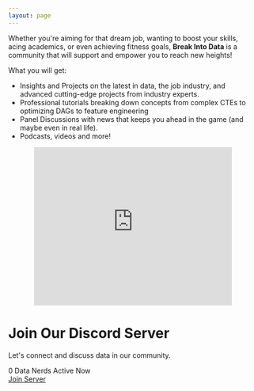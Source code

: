 ```yaml
---
layout: page
---
```


Whether you're aiming for that dream job, wanting to boost your skills, acing academics, or even achieving fitness goals, **Break Into Data** is a community that will support and empower you to reach new heights!  

What you will get:
- Insights and Projects on the latest in data, the job industry, and advanced cutting-edge projects from industry experts.
- Professional tutorials breaking down concepts from complex CTEs to optimizing DAGs to feature engineering
- Panel Discussions with news that keeps you ahead in the game (and maybe even in real life).
- Podcasts, videos and more!


<div class="text-align: center">
    <iframe src="https://breakintodata.substack.com/embed" height="320" style="width: 400px; max-width: calc(100vw - 20px); margin: auto; display: block;" frameborder="0" scrolling="no"></iframe>
</div>

<div class="discord-widget container">
    <h1><span class="discord-logo"></span>Join Our Discord Server</h1>
    <p class="subtitle">Let's connect and discuss data in our community.</p>
    <div class="server-stats">
        <div class="stat-box">
            <span class="online-indicator"></span>
            <span id="online-members">0</span>
            <span class="stat-label">Data Nerds Active Now</span>
        </div>
    </div>
    <a href="#" id="join-button" class="join-button">Join Server</a>
</div>


<script>
    const apiUrl = `https://discord.com/api/guilds/1168693434572345346/widget.json`; 
    
    fetch(apiUrl)
      .then(response => response.json())
      .then(data => {
        document.getElementById('online-members').textContent = data.presence_count;
        document.getElementById('join-button').href = data.instant_invite;
      });
</script>